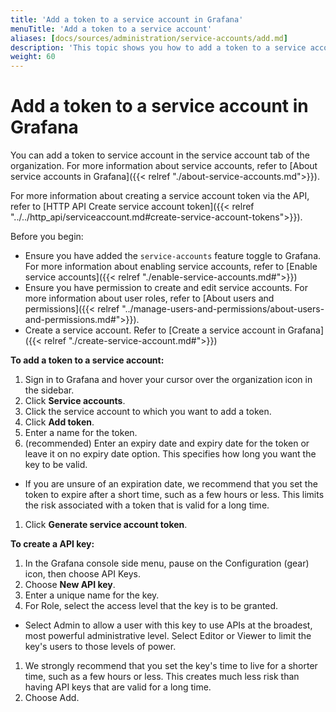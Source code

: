 ```yaml
---
title: 'Add a token to a service account in Grafana'
menuTitle: 'Add a token to a service account'
aliases: [docs/sources/administration/service-accounts/add.md]
description: 'This topic shows you how to add a token to a service account'
weight: 60
---
```


# Add a token to a service account in Grafana

You can add a token to service account in the service account tab of the organization.
For more information about service accounts, refer to [About service accounts in Grafana]({{< relref "./about-service-accounts.md">}}).

For more information about creating a service account token via the API, refer to [HTTP API Create service account token]({{< relref "../../http_api/serviceaccount.md#create-service-account-tokens">}}).

Before you begin:

- Ensure you have added the `service-accounts` feature toggle to Grafana. For more information about enabling service accounts, refer to [Enable service accounts]({{< relref "./enable-service-accounts.md#">}})
- Ensure you have permission to create and edit service accounts. For more information about user roles, refer to [About users and permissions]({{< relref "../manage-users-and-permissions/about-users-and-permissions.md#">}}).
- Create a service account. Refer to [Create a service account in Grafana]({{< relref "./create-service-account.md#">}})

**To add a token to a service account:**

1. Sign in to Grafana and hover your cursor over the organization icon in the sidebar.
1. Click **Service accounts**. 
1. Click the service account to which you want to add a token.
1. Click **Add token**.
1. Enter a name for the token.
1. (recommended) Enter an expiry date and expiry date for the token or leave it on no expiry date option. This specifies how long you want the key to be valid.

- If you are unsure of an expiration date, we recommend that you set the token to expire after a short time, such as a few hours or less. This limits the risk associated with a token that is valid for a long time.

1. Click **Generate service account token**.

**To create a API key:**

1. In the Grafana console side menu, pause on the Configuration (gear) icon, then choose API Keys.
2. Choose **New API key**.
3. Enter a unique name for the key.
4. For Role, select the access level that the key is to be granted.

- Select Admin to allow a user with this key to use APIs at the broadest, most powerful administrative level. Select Editor or Viewer to limit the key's users to those levels of power.

1. We strongly recommend that you set the key's time to live for a shorter time, such as a few hours or less. This creates much less risk than having API keys that are valid for a long time.
1. Choose Add.
